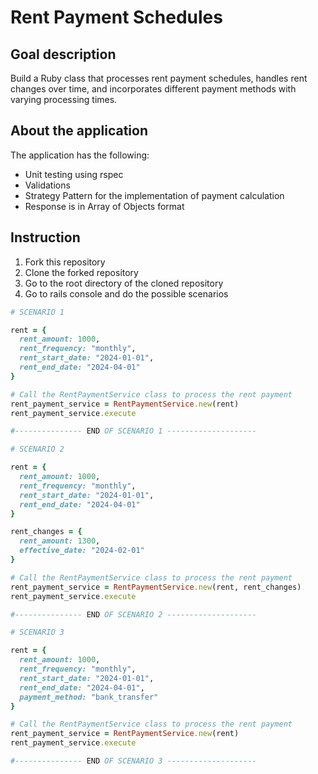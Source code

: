 #  Rent Payment Schedules

## Goal description
Build a Ruby class that processes rent payment schedules, handles rent changes over time, 
and incorporates different payment methods with varying processing times. 

## About the application
The application has the following:
- Unit testing using rspec
- Validations
- Strategy Pattern for the implementation of payment calculation
- Response is in Array of Objects format

## Instruction
1. Fork this repository
2. Clone the forked repository
3. Go to the root directory of the cloned repository
4. Go to rails console and do the possible scenarios

```ruby
# SCENARIO 1

rent = { 
  rent_amount: 1000, 
  rent_frequency: "monthly", 
  rent_start_date: "2024-01-01", 
  rent_end_date: "2024-04-01" 
} 

# Call the RentPaymentService class to process the rent payment
rent_payment_service = RentPaymentService.new(rent)
rent_payment_service.execute

#--------------- END OF SCENARIO 1 --------------------

# SCENARIO 2

rent = { 
  rent_amount: 1000, 
  rent_frequency: "monthly", 
  rent_start_date: "2024-01-01", 
  rent_end_date: "2024-04-01" 
}

rent_changes = {
  rent_amount: 1300,
  effective_date: "2024-02-01"
}

# Call the RentPaymentService class to process the rent payment
rent_payment_service = RentPaymentService.new(rent, rent_changes)
rent_payment_service.execute

#--------------- END OF SCENARIO 2 --------------------

# SCENARIO 3

rent = { 
  rent_amount: 1000, 
  rent_frequency: "monthly", 
  rent_start_date: "2024-01-01", 
  rent_end_date: "2024-04-01",
  payment_method: "bank_transfer"
} 

# Call the RentPaymentService class to process the rent payment
rent_payment_service = RentPaymentService.new(rent)
rent_payment_service.execute

#--------------- END OF SCENARIO 3 --------------------

```


